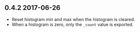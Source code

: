 ## 0.4.2 2017-06-26

* Reset histogram min and max when the histogram is cleared.
* When a histogram is zero, only the `_count` value is exported.
